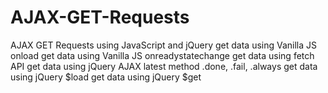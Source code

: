 # AJAX-GET-Requests
AJAX GET Requests using JavaScript and jQuery
get data using Vanilla JS onload
get data using Vanilla JS onreadystatechange 
get data using fetch API
get data using jQuery AJAX latest method .done, .fail, .always
get data using jQuery $load
get data using jQuery $get
